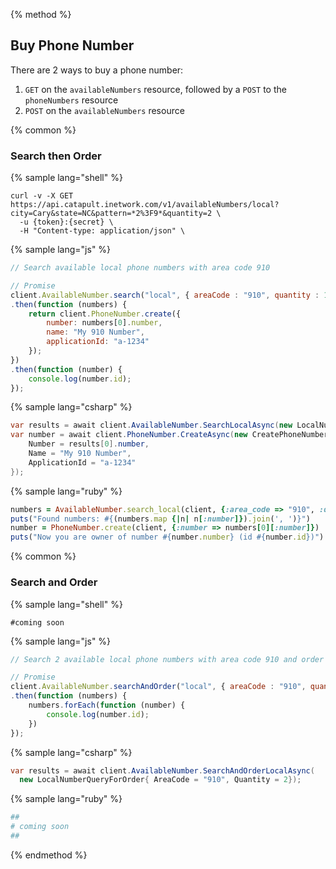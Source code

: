 {% method %}

## Buy Phone Number
There are 2 ways to buy a phone number:
1. <code class="get">GET</code> on the `availableNumbers` resource, followed by a <code class="post">POST</code> to the `phoneNumbers` resource
2. <code class="post">POST</code> on the `availableNumbers` resource

{% common %}
### Search then Order

{% sample lang="shell" %}

```shell
curl -v -X GET  https://api.catapult.inetwork.com/v1/availableNumbers/local?city=Cary&state=NC&pattern=*2%3F9*&quantity=2 \
  -u {token}:{secret} \
  -H "Content-type: application/json" \
```

{% sample lang="js" %}

```js
// Search available local phone numbers with area code 910

// Promise
client.AvailableNumber.search("local", { areaCode : "910", quantity : 1 })
.then(function (numbers) {
	return client.PhoneNumber.create({
		number: numbers[0].number,
		name: "My 910 Number",
		applicationId: "a-1234"
	});
})
.then(function (number) {
	console.log(number.id);
});
```

{% sample lang="csharp" %}

```csharp
var results = await client.AvailableNumber.SearchLocalAsync(new LocalNumberQuery{ AreaCode = "910", Quantity = 1});
var number = await client.PhoneNumber.CreateAsync(new CreatePhoneNumberData {
	Number = results[0].number,
	Name = "My 910 Number",
	ApplicationId = "a-1234"
});
```

{% sample lang="ruby" %}

```ruby
numbers = AvailableNumber.search_local(client, {:area_code => "910", :quantity => 1})
puts("Found numbers: #{(numbers.map {|n| n[:number]}).join(', ')}")
number = PhoneNumber.create(client, {:number => numbers[0][:number]})
puts("Now you are owner of number #{number.number} (id #{number.id})")
```
{% common %}
### Search and Order

{% sample lang="shell" %}
```shell
#coming soon
```

{% sample lang="js" %}

```js
// Search 2 available local phone numbers with area code 910 and order them

// Promise
client.AvailableNumber.searchAndOrder("local", { areaCode : "910", quantity : 2 })
.then(function (numbers) {
	numbers.forEach(function (number) {
		console.log(number.id);
	})
});
```

{% sample lang="csharp" %}

```csharp
var results = await client.AvailableNumber.SearchAndOrderLocalAsync(
  new LocalNumberQueryForOrder{ AreaCode = "910", Quantity = 2});
```

{% sample lang="ruby" %}
```ruby
##
# coming soon
##
```

{% endmethod %}
